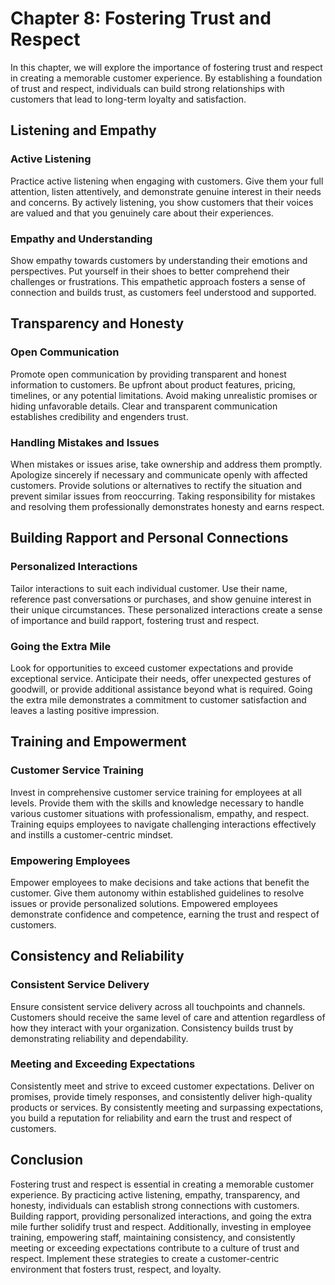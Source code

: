 Chapter 8: Fostering Trust and Respect
======================================

In this chapter, we will explore the importance of fostering trust and respect in creating a memorable customer experience. By establishing a foundation of trust and respect, individuals can build strong relationships with customers that lead to long-term loyalty and satisfaction.

Listening and Empathy
---------------------

### Active Listening

Practice active listening when engaging with customers. Give them your full attention, listen attentively, and demonstrate genuine interest in their needs and concerns. By actively listening, you show customers that their voices are valued and that you genuinely care about their experiences.

### Empathy and Understanding

Show empathy towards customers by understanding their emotions and perspectives. Put yourself in their shoes to better comprehend their challenges or frustrations. This empathetic approach fosters a sense of connection and builds trust, as customers feel understood and supported.

Transparency and Honesty
------------------------

### Open Communication

Promote open communication by providing transparent and honest information to customers. Be upfront about product features, pricing, timelines, or any potential limitations. Avoid making unrealistic promises or hiding unfavorable details. Clear and transparent communication establishes credibility and engenders trust.

### Handling Mistakes and Issues

When mistakes or issues arise, take ownership and address them promptly. Apologize sincerely if necessary and communicate openly with affected customers. Provide solutions or alternatives to rectify the situation and prevent similar issues from reoccurring. Taking responsibility for mistakes and resolving them professionally demonstrates honesty and earns respect.

Building Rapport and Personal Connections
-----------------------------------------

### Personalized Interactions

Tailor interactions to suit each individual customer. Use their name, reference past conversations or purchases, and show genuine interest in their unique circumstances. These personalized interactions create a sense of importance and build rapport, fostering trust and respect.

### Going the Extra Mile

Look for opportunities to exceed customer expectations and provide exceptional service. Anticipate their needs, offer unexpected gestures of goodwill, or provide additional assistance beyond what is required. Going the extra mile demonstrates a commitment to customer satisfaction and leaves a lasting positive impression.

Training and Empowerment
------------------------

### Customer Service Training

Invest in comprehensive customer service training for employees at all levels. Provide them with the skills and knowledge necessary to handle various customer situations with professionalism, empathy, and respect. Training equips employees to navigate challenging interactions effectively and instills a customer-centric mindset.

### Empowering Employees

Empower employees to make decisions and take actions that benefit the customer. Give them autonomy within established guidelines to resolve issues or provide personalized solutions. Empowered employees demonstrate confidence and competence, earning the trust and respect of customers.

Consistency and Reliability
---------------------------

### Consistent Service Delivery

Ensure consistent service delivery across all touchpoints and channels. Customers should receive the same level of care and attention regardless of how they interact with your organization. Consistency builds trust by demonstrating reliability and dependability.

### Meeting and Exceeding Expectations

Consistently meet and strive to exceed customer expectations. Deliver on promises, provide timely responses, and consistently deliver high-quality products or services. By consistently meeting and surpassing expectations, you build a reputation for reliability and earn the trust and respect of customers.

Conclusion
----------

Fostering trust and respect is essential in creating a memorable customer experience. By practicing active listening, empathy, transparency, and honesty, individuals can establish strong connections with customers. Building rapport, providing personalized interactions, and going the extra mile further solidify trust and respect. Additionally, investing in employee training, empowering staff, maintaining consistency, and consistently meeting or exceeding expectations contribute to a culture of trust and respect. Implement these strategies to create a customer-centric environment that fosters trust, respect, and loyalty.
